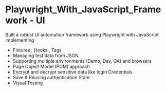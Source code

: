 # Playwright_With_JavaScript_Framework - UI 
Built a robust UI automation framework using Playwright with JavaScript implementing 
- Fixtures , Hooks , Tags
- Managing test data from JSON
- Supporting multiple environments (Demo, Dev, QA) and browsers
- Page Object Model (POM) approach
- Encrypt and decrypt sensitive data like login Credentials
- Save & Reusing authentication State
- Visual Testing
